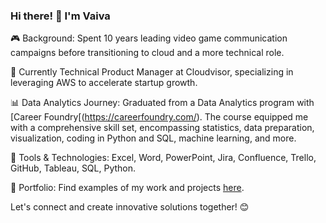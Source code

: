 ### Hi there! 👋 I'm Vaiva

🎮 Background: Spent 10 years leading video game communication campaigns before transitioning to cloud and a more technical role.

🚀 Currently Technical Product Manager at Cloudvisor, specializing in leveraging AWS to accelerate startup growth.

📊 Data Analytics Journey: Graduated from a Data Analytics program with [Career Foundry[(https://careerfoundry.com/). The course equipped me with a comprehensive skill set, encompassing statistics, data preparation, visualization, coding in Python and SQL, machine learning, and more.

🔧 Tools & Technologies: Excel, Word, PowerPoint, Jira, Confluence, Trello, GitHub, Tableau, SQL, Python.

🔗 Portfolio: Find examples of my work and projects [here](https://gamma.app/docs/Data-Analytics-Portfolio-vubto8x3469rc7g).

Let's connect and create innovative solutions together! 😊
